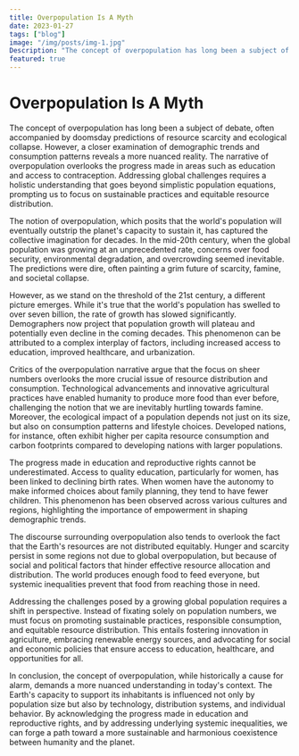 ```yaml
---
title: Overpopulation Is A Myth
date: 2023-01-27
tags: ["blog"]
image: "/img/posts/img-1.jpg"
Description: "The concept of overpopulation has long been a subject of debate, often accompanied by doomsday predictions of resource scarcity and ecological collapse. However, a closer examination of demographic trends and consumption patterns reveals a more nuanced reality. The narrative of overpopulation overlooks the progress made in areas such as education and access to contraception. Addressing global challenges requires a holistic understanding that goes beyond simplistic population equations, prompting us to focus on sustainable practices and equitable resource distribution."
featured: true
---
```


# Overpopulation Is A Myth

The concept of overpopulation has long been a subject of debate, often accompanied by doomsday predictions of resource scarcity and ecological collapse. However, a closer examination of demographic trends and consumption patterns reveals a more nuanced reality. The narrative of overpopulation overlooks the progress made in areas such as education and access to contraception. Addressing global challenges requires a holistic understanding that goes beyond simplistic population equations, prompting us to focus on sustainable practices and equitable resource distribution.

The notion of overpopulation, which posits that the world's population will eventually outstrip the planet's capacity to sustain it, has captured the collective imagination for decades. In the mid-20th century, when the global population was growing at an unprecedented rate, concerns over food security, environmental degradation, and overcrowding seemed inevitable. The predictions were dire, often painting a grim future of scarcity, famine, and societal collapse.

However, as we stand on the threshold of the 21st century, a different picture emerges. While it's true that the world's population has swelled to over seven billion, the rate of growth has slowed significantly. Demographers now project that population growth will plateau and potentially even decline in the coming decades. This phenomenon can be attributed to a complex interplay of factors, including increased access to education, improved healthcare, and urbanization.

Critics of the overpopulation narrative argue that the focus on sheer numbers overlooks the more crucial issue of resource distribution and consumption. Technological advancements and innovative agricultural practices have enabled humanity to produce more food than ever before, challenging the notion that we are inevitably hurtling towards famine. Moreover, the ecological impact of a population depends not just on its size, but also on consumption patterns and lifestyle choices. Developed nations, for instance, often exhibit higher per capita resource consumption and carbon footprints compared to developing nations with larger populations.

The progress made in education and reproductive rights cannot be underestimated. Access to quality education, particularly for women, has been linked to declining birth rates. When women have the autonomy to make informed choices about family planning, they tend to have fewer children. This phenomenon has been observed across various cultures and regions, highlighting the importance of empowerment in shaping demographic trends.

The discourse surrounding overpopulation also tends to overlook the fact that the Earth's resources are not distributed equitably. Hunger and scarcity persist in some regions not due to global overpopulation, but because of social and political factors that hinder effective resource allocation and distribution. The world produces enough food to feed everyone, but systemic inequalities prevent that food from reaching those in need.

Addressing the challenges posed by a growing global population requires a shift in perspective. Instead of fixating solely on population numbers, we must focus on promoting sustainable practices, responsible consumption, and equitable resource distribution. This entails fostering innovation in agriculture, embracing renewable energy sources, and advocating for social and economic policies that ensure access to education, healthcare, and opportunities for all.

In conclusion, the concept of overpopulation, while historically a cause for alarm, demands a more nuanced understanding in today's context. The Earth's capacity to support its inhabitants is influenced not only by population size but also by technology, distribution systems, and individual behavior. By acknowledging the progress made in education and reproductive rights, and by addressing underlying systemic inequalities, we can forge a path toward a more sustainable and harmonious coexistence between humanity and the planet.
